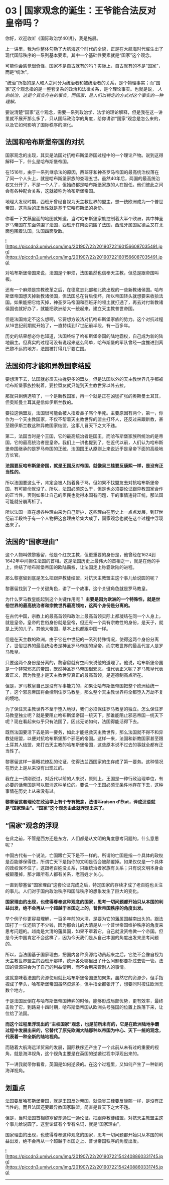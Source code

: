 # 03 | 国家观念的诞生：王爷能合法反对皇帝吗？

你好，欢迎收听《国际政治学40讲》，我是施展。

上一讲里，我为你整体勾勒了大航海这个时代的全貌，正是在大航海时代催生出了现代国际秩序的一系列基本要素，其中一个基础性要素就是“国家”这个观念。

可能你会感觉很奇怪，国家不是自古就有的吗？实际上，自古就有的不是“国家”，而是“统治”。

“统治”所指的是人和人之间分为统治者和被统治者的关系，是个物理事实；而“国家”这个观念指的是一整套复杂的政治和法律关系，是个理论事实。也就是说， *人的统治，这是个真实存在的事实，而国家，是人们以特定的方式对这个事实的一种理解。*

要说清楚“国家”这个观念，需要一系列政治学、法学的理论解释，但是我在这一讲里就不展开那么多了，只从国际政治学的角度，给你讲讲“国家”观念是怎么来的，以及它如何影响了国际秩序的演化。

## 法国和哈布斯堡帝国的对抗

国家观念的出现，其实是法国对抗哈布斯堡帝国过程中的一个理论产物。说到这得解释一下，什么是哈布斯堡帝国。

在1516年，由于一系列继承法的原因，西班牙和神圣罗马帝国的最高统治权落在了同一个人头上，就是哈布斯堡家族的查理五世。虽然40年后，两国的最高统治权又分开了，不是一个人了，但始终都是哈布斯堡家族的人在担任。他们彼此之间会有各种配合关系，这就被称为哈布斯堡帝国。

地理大发现时期，西班牙曾经自视为天主教世界的盟主，想一统欧洲成为一个普世帝国，这背后的正当性就是基于它哈布斯堡的身份。

你看一下文稿里面的地图就知道，当时哈布斯堡家族控制着大半个欧洲，其中神圣罗马帝国在东面包围了法国，西班牙在南面包围了法国，西班牙属国尼德兰又在北面包围着法国。法国四面受敌。

![https://piccdn3.umiwi.com/img/201907/22/201907221601566087035491.jpg](https://piccdn3.umiwi.com/img/201907/22/201907221601566087035491.jpg)

对哈布斯堡帝国来说，法国是个麻烦，法国虽然也信奉天主教，但总是跟帝国叫板。

还有一个麻烦是宗教改革之后，在德意志北部和北欧出现的一些新教诸侯国。哈布斯堡帝国想灭掉新教诸侯国，但法国总在背后使坏，所以帝国转头就想要来收拾法国。如果能把它给灭掉，神圣罗马帝国和西班牙的领土就打通了，再去对付新教诸侯国也就好办了，就能把欧洲给大一统起来，建立天主教普世帝国。

但是法国肯定不这么想啊，它要想方设法对抗哈布斯堡家族的势力。这个对抗过程从16世纪前期就开始了，一直持续到17世纪前半段，有一百多年。

历史的结果想必你也知道，法国终结了哈布斯堡帝国的陆地霸权，自己成为新的陆地霸主。但真实的过程可没有说起来这么简单，哈布斯堡的军队曾经一度推进到离巴黎不远的地方，法国被打得几乎要亡国。

## 法国如何才能和异教国家结盟

要想活下去，法国就必须去拉拢更多的盟友。但是法国以外的天主教世界几乎都被哈布斯堡家族控制着，要拉盟友就只能到天主教世界以外去拉。

那就只剩俩选项了，一个是新教国家，再一个就是正在凶猛扩张的奥斯曼土耳其，但奥斯曼土耳其是信仰伊斯兰教的。

要拉这俩盟友，法国很可能会被人指着鼻子骂个半死。主要原因有两个，第一，你作为一个天主教国家，不仅不帮着天主教世界的盟主打坏人，还反过来跟新教，甚至跟伊斯兰教这种异教国家结盟，这事儿冒天下之大不韪。

第二，法国当时是个王国，它的最高统治者是国王，而哈布斯堡家族所统治的是帝国，它的最高统治者是皇帝。我们上一讲也提到了，在近代以前，人们认为哈布斯堡帝国继承的是罗马帝国的正统，法国国王从原则上来说近乎是皇帝下面的高级地方长官。

 **法国要反哈布斯堡帝国，就是王国反对帝国，就像吴三桂要反康熙一样，是没有正当性的。**

所以法国要这么干，肯定会被人指着鼻子骂，但如果不找盟友去对抗哈布斯堡帝国，有可能命就没了。所以，法国必须这么干，但是也必须要论证跟异教国家合作的正当性，否则如果让自己的臣民也觉得本国有问题，干的事情违背正统，那法国可能就分崩离析了。

所以法国一直在想各种理由来为自己辩护，这些理由在历史上一点点发展，到17世纪前半段终于有一个人物把这套理由给集大成了，国家观念也就在这个过程中浮现出来了。

## 法国的“国家理由”

这个人物叫做黎塞留，他是个红衣主教，但更重要的身份是，他曾经在1624到1642年中间担任法国的首相。这是法国历史上最伟大的首相之一，就是在他的手上，终结了哈布斯堡帝国的欧陆霸权，让法国走上称霸欧陆的进程。

那么黎塞留到底是怎么把跟异教徒结盟，对抗天主教盟主这个事儿给说圆的呢？

黎塞留找到了一个关键角色，讲了一个故事，这个关键角色就是罗马教皇。

为什么罗马教皇能起到这个关键作用呢？ **主要是因为欧洲的一个特殊性，就是世俗世界的最高统治者和宗教世界最高领袖，这两个身份是分离的。**

在古代中国，宗教上的最高首领和政治上最高首领实际上都凝结在同一个人身上，就是皇帝。皇帝的世俗身份就是皇帝，但还有一个具有宗教性的身份，是天子，就是上天的儿子。其他大帝国，基本上也都跟中国一样。

但是在天主教的欧洲，由于它在中世纪的一系列特殊情况，使得这两个身份分离了，世俗世界的最高统治者是神圣罗马帝国的皇帝，而宗教世界的最高代言人是罗马教皇。

只要这两个身份是分离的，黎塞留就有空间来说他的道理了。他说，哈布斯堡帝国是一个非常邪恶的帝国，既然神圣罗马帝国很邪恶，谁代表正义呢？罗马教皇代表着正义，因为教皇才是天主教世界真正的最高首领，是道德制高点所在。

但是，罗马教皇自己是没有军事能力的，如果让哈布斯堡帝国把整个欧洲给统一了，这个邪恶帝国将会控制住罗马教皇，那么整个天主教世界将全都堕入万劫不复的境地。

为了保住天主教世界不至于堕入地狱，我们必须保住罗马教皇的独立。怎么保住罗马教皇独立呢？就是要阻止哈布斯堡帝国一统天下。那谁能阻止邪恶帝国一统天下呢？现在看起来似乎只有法国了。因此无论如何，法国得能活得下去。

既然法国要活下去是第一要务，如此才能拯救天主教世界，那么法国就不得不和异教徒结盟，以便对抗哈布斯堡那个邪恶的帝国。这样一来，法国和新教国家甚至跟土耳其人结盟，来打击天主教的哈布斯堡帝国，这些原本说不过去的事就全都有正当性了。

黎塞留这样一番眼花缭乱的论证，使得法兰西国家的生存成了第一要务。这种情况在历史上是从来没有出现过的。

我在上一讲刚说过，对近代以前的人来说，原则上，王国是一种行政治理单位，有必要的话帝国是可以取消这种单位的。要说一个王国必须无条件地存在下去，这种事情在历史上从来没有过。

 **黎塞留这套理论在政治学上有个专有概念，法语叫raison d'État，译成汉语就是“国家理由”。“国家”这个观念由此就浮现出来了。**

## “国家”观念的浮现

在此之前，不管是西方还是东方，人们都是从文明的角度思考问题的，什么意思呢？

中国古代有一个说法，亡国跟亡天下是不一样的。所谓的亡国是指一个具体的政权是否能够保得住，所谓亡天下是指你的文明是否会被颠覆掉。如果仅仅是一个具体的政权保不住了，这跟老百姓没关系，只跟统治者家族有关系；只有说文明本身会被颠覆掉，那才跟所有人都有关系，老百姓才关心。

一直到黎塞留“国家理由”这套论证完成之后，特定国家的存续才成了老百姓也关注的事儿。人们对于国内政治秩序和国际秩序的想象发生了巨大的变化。

 **国家理由的出现，也使得尊奉这种观念的国家，思考一切问题都开始只从本国的利益出发，绝不会再从一个超越于本国之上的，普世帝国秩序的角度出发。**

举个例子你更容易理解，一百多年前的大清，是要为它的藩属国越南出头的。跟法国打了一仗还赔了不少钱，因为那会儿的大清是从一个普世帝国维护秩序的角度来思考问题的。越南是大清的藩属国，如果不罩着它，自己就没资格做一个帝国。但是今天中国肯定不会这样了，因为今天我们是从自己本国的角度出发来思考问题的。

所以，当法国基于国家理由，把国内各种资源给动员起来之后，它绝不会像自视为天主教世界盟主的西班牙那样，欧洲各处哪里出了什么问题都要扑过去管一管。法国的资源只会为了自己的利益使用，而不会用来管别人的事情。

这就意味着法国的资源使用就比哈布斯堡帝国更加聚焦，虽然它的资源少，但手指捏成了拳头，哈布斯堡帝国虽然资源多，但手指全都张开了，想要同时按住欧洲无数个地方。

于是法国反倒在与哈布斯堡帝国博弈的时候，能够形成局部优势，更有效率，最终击败了它，到路易十四时期，哈布斯堡帝国从欧洲头号强国的位置上跌落下来，让位给了法国。

 **而这个过程里浮现出的“主权国家”观念，也是前所未有的，它是在欧洲陆地争霸过程中发展出来的，它替代了原先欧洲大陆那种以帝国为中心、天下一统的观念，代表着一种全新的陆地视角。**

而随着大航海远洋贸易的发展，国际秩序还产生了一个此前从未有过的重要的视角，就是海洋视角，这个视角主要是在英国的逆袭过程中浮现出来的。

下一讲我就带你看看，英国是如何逆袭的。在这个过程里，又如何产生了一种新的海洋视角。

## 划重点

法国要反哈布斯堡帝国，就是王国反对帝国，就像吴三桂要反康熙一样，是没有正当性的。而且法国还要跟异教国家联盟，简直是冒天下之大不韪。

但是，当时法国首相黎塞留却通过一通论证，把跟异教徒结盟，对抗天主教盟主这个事儿给说圆了。这套论证有个专有名词，就是“国家理由”。

国家理由的出现，也使得尊奉这种观念的国家，思考一切问题都开始只从本国的利益出发，绝不会再从一个超越于本国之上、普世帝国秩序的角度出发。

![https://piccdn3.umiwi.com/img/201907/22/201907221542408860331745.jpg](https://piccdn3.umiwi.com/img/201907/22/201907221542408860331745.jpg)

---
